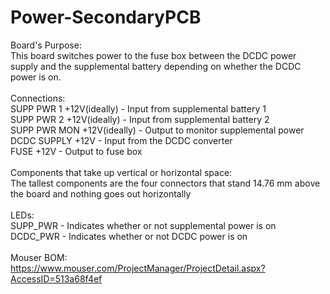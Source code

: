 # Power-SecondaryPCB 
Board's Purpose: \
This board switches power to the fuse box between the DCDC power supply and the supplemental battery depending on whether the DCDC power is on. \
 \
Connections:\
SUPP PWR 1 +12V(ideally) - Input from supplemental battery 1 \
SUPP PWR 2 +12V(ideally) - Input from supplemental battery 2 \
SUPP PWR MON +12V(ideally) - Output to monitor supplemental power \
DCDC SUPPLY +12V - Input from the DCDC converter \
FUSE +12V - Output to fuse box \
 \
Components that take up vertical or horizontal space: \
The tallest components are the four connectors that stand 14.76 mm above the board and nothing goes out horizontally \
 \
LEDs: \
SUPP_PWR - Indicates whether or not supplemental power is on \
DCDC_PWR - Indicates whether or not DCDC power is on \
 \
Mouser BOM: \
https://www.mouser.com/ProjectManager/ProjectDetail.aspx?AccessID=513a68f4ef